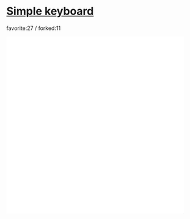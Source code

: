 # [Simple keyboard](http://wonderfl.net/c/aolu)

favorite:27 / forked:11



![thumbnail](./thumbnail.jpg)